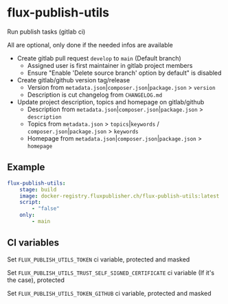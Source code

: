 # flux-publish-utils

Run publish tasks (gitlab ci)

All are optional, only done if the needed infos are available

- Create gitlab pull request `develop` to `main` (Default branch)
    - Assigned user is first maintainer in gitlab project members
    - Ensure "Enable 'Delete source branch' option by default" is disabled
- Create gitlab/github version tag/release
    - Version from `metadata.json`|`composer.json`|`package.json` > `version`
    - Description is cut changelog from `CHANGELOG.md`
- Update project description, topics and homepage on gitlab/github
    - Description from `metadata.json`|`composer.json`|`package.json` > `description`
    - Topics from `metadata.json` > `topics`|`keywords` / `composer.json`|`package.json` > `keywords`
    - Homepage from `metadata.json`|`composer.json`|`package.json` > `homepage`

## Example

```yaml
flux-publish-utils:
    stage: build
    image: docker-registry.fluxpublisher.ch/flux-publish-utils:latest
    script:
        - "false"
    only:
        - main
```

## CI variables

Set `FLUX_PUBLISH_UTILS_TOKEN` ci variable, protected and masked

Set `FLUX_PUBLISH_UTILS_TRUST_SELF_SIGNED_CERTIFICATE` ci variable (If it's the case), protected

Set `FLUX_PUBLISH_UTILS_TOKEN_GITHUB` ci variable, protected and masked
